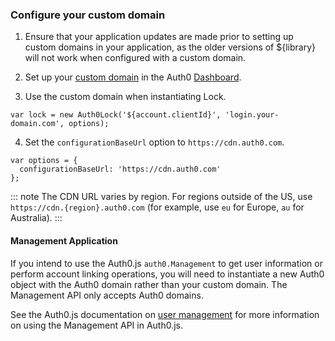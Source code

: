 ### Configure your custom domain

1. Ensure that your application updates are made prior to setting up custom domains in your application, as the older versions of ${library} will not work when configured with a custom domain.

2. Set up your [custom domain](/custom-domains) in the Auth0 [Dashboard](${manage_url}/#/tenant).

3. Use the custom domain when instantiating Lock.

```
var lock = new Auth0Lock('${account.clientId}', 'login.your-domain.com', options);
```

4. Set the `configurationBaseUrl` option to `https://cdn.auth0.com`.

```
var options = {
  configurationBaseUrl: 'https://cdn.auth0.com'
};
```

::: note
The CDN URL varies by region. For regions outside of the US, use `https://cdn.{region}.auth0.com` (for example, use `eu` for Europe, `au` for Australia).
:::

#### Management Application

If you intend to use the Auth0.js `auth0.Management` to get user information or perform account linking operations, you will need to instantiate a new Auth0 object with the Auth0 domain rather than your custom domain. The Management API only accepts Auth0 domains. 

See the Auth0.js documentation on [user management](/libraries/auth0js/v9#user-management) for more information on using the Management API in Auth0.js.